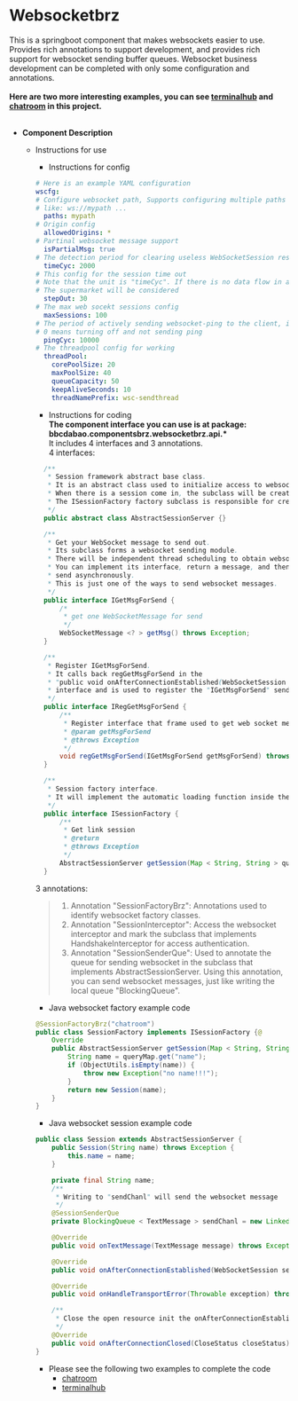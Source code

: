 # Websocketbrz
This is a springboot component that makes websockets easier to use. <br>
Provides rich annotations to support development, and provides rich support for websocket sending buffer queues. Websocket business development can be completed with only some configuration and annotations.<br><br>
__Here are two more interesting examples, you can see [terminalhub](../terminalhub) and [chatroom](../chatroom) in this project.__<br><br>
- __Component Description__
  - Instructions for use
    - Instructions for config
    ```yml
    # Here is an example YAML configuration
    wscfg:
    # Configure websocket path, Supports configuring multiple paths "," intervals.
    # like: ws://mypath ...
      paths: mypath
    # Origin config
      allowedOrigins: *
    # Partinal websocket message support
      isPartialMsg: true
    # The detection period for clearing useless WebSocketSession responses, in milliseconds
      timeCyc: 2000
    # This config for the session time out
    # Note that the unit is "timeCyc". If there is no data flow in a certain period
    # The supermarket will be considered
      stepOut: 30
    # The max web socekt sessions config
      maxSessions: 100
    # The period of actively sending websocket-ping to the client, in milliseconds
    # 0 means turning off and not sending ping
      pingCyc: 10000
    # The threadpool config for working
      threadPool:
        corePoolSize: 20
        maxPoolSize: 40
        queueCapacity: 50
        keepAliveSeconds: 10
        threadNamePrefix: wsc-sendthread
    ```
    - Instructions for coding<br>
    __The component interface you can use is at package:__<br>
    **bbcdabao.componentsbrz.websocketbrz.api.\***<br>
    It includes 4 interfaces and 3 annotations.<br>
    4 interfaces:<br>
    ```java
      /**
       * Session framework abstract base class.
       * It is an abstract class used to initialize access to websocket sessions and receive messages.
       * When there is a session come in, the subclass will be created.
       * The ISessionFactory factory subclass is responsible for creating.
       */
      public abstract class AbstractSessionServer {}

      /**
       * Get your WebSocket message to send out.
       * Its subclass forms a websocket sending module.
       * There will be independent thread scheduling to obtain websocket messages and then send them.
       * You can implement its interface, return a message, and then the component will schedule and
       * send asynchronously.
       * This is just one of the ways to send websocket messages.
       */
      public interface IGetMsgForSend {
          /*
           * get one WebSocketMessage for send
           */
          WebSocketMessage <? > getMsg() throws Exception;
      }

      /**
       * Register IGetMsgForSend.
       * It calls back regGetMsgForSend in the
       * "public void onAfterConnectionEstablished(WebSocketSession session, IRegGetMsgForSend regGetMsgForSend)"
       * interface and is used to register the "IGetMsgForSend" sending module.
       */
      public interface IRegGetMsgForSend {
          /**
           * Register interface that frame used to get web socket message for send
           * @param getMsgForSend
           * @throws Exception
           */
          void regGetMsgForSend(IGetMsgForSend getMsgForSend) throws Exception;
      }

      /**
       * Session factory interface.
       * It will implement the automatic loading function inside the ISessionServer object created.
       */
      public interface ISessionFactory {
          /**
           * Get link session
           * @return
           * @throws Exception
           */
          AbstractSessionServer getSession(Map < String, String > queryMap) throws Exception;
      }
    ```
    3 annotations:<br>
      > 1. Annotation "SessionFactoryBrz":
Annotations used to identify websocket factory classes.
      > 2. Annotation "SessionInterceptor":
Access the websocket interceptor and mark the subclass that implements HandshakeInterceptor for access authentication.
      > 3. Annotation "SessionSenderQue":
Used to annotate the queue for sending websocket in the subclass that implements AbstractSessionServer. Using this annotation, you can send websocket messages, just like writing the local queue "BlockingQueue".

    - Java websocket factory example code 
    ```java
	@SessionFactoryBrz("chatroom")
	public class SessionFactory implements ISessionFactory {@
	    Override
	    public AbstractSessionServer getSession(Map < String, String > queryMap) throws Exception {
	        String name = queryMap.get("name");
	        if (ObjectUtils.isEmpty(name)) {
	            throw new Exception("no name!!!");
	        }
	        return new Session(name);
	    }
	}
    ```
    - Java websocket session example code
    ```java
	public class Session extends AbstractSessionServer {
	    public Session(String name) throws Exception {
	        this.name = name;
	    }
	
	    private final String name;
	    /**
	     * Writing to "sendChanl" will send the websocket message
	     */
	    @SessionSenderQue
	    private BlockingQueue < TextMessage > sendChanl = new LinkedBlockingQueue < > ();
	
	    @Override
	    public void onTextMessage(TextMessage message) throws Exception {}
	
	    @Override
	    public void onAfterConnectionEstablished(WebSocketSession session, IRegGetMsgForSend regGetMsgForSend) throws Exception {}
	
	    @Override
	    public void onHandleTransportError(Throwable exception) throws Exception {}
	
	    /**
	     * Close the open resource init the onAfterConnectionEstablished function
	     */
	    @Override
	    public void onAfterConnectionClosed(CloseStatus closeStatus) throws Exception {}
	}
    ```
    - Please see the following two examples to complete the code
      - [chatroom](../chatroom)
      - [terminalhub](../terminalhub)
